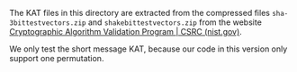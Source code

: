 The KAT files in this directory are extracted from the compressed files `sha-3bittestvectors.zip` and `shakebittestvectors.zip` from the website [Cryptographic Algorithm Validation Program | CSRC (nist.gov)](https://csrc.nist.gov/Projects/Cryptographic-Algorithm-Validation-Program/Secure-Hashing#sha3vsha3vss).

We only test the short message KAT, because our code in this version only support one permutation.